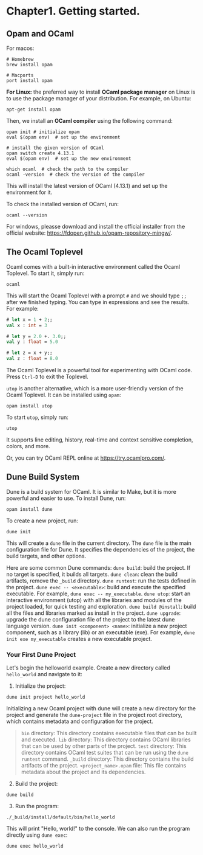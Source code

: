 # Chapter1. Getting started.

## Opam and OCaml

For macos:
```shell
# Homebrew
brew install opam

# Macports
port install opam
```

**For Linux:** the preferred way to install **OCaml package manager** on Linux is to use the package manager of your distribution. For example, on Ubuntu:
```shell
apt-get install opam
```

Then, we install an **OCaml compiler** using the following command:
```shell
opam init # initialize opam
eval $(opam env)  # set up the environment

# install the given version of OCaml
opam switch create 4.13.1
eval $(opam env)  # set up the new environment

which ocaml  # check the path to the compiler
ocaml -version  # check the version of the compiler
```

This will install the latest version of OCaml (4.13.1) and set up the environment for it.

To check the installed version of OCaml, run:
```shell
ocaml --version
```

For windows, pleasse download and install the official installer from the official website: https://fdopen.github.io/opam-repository-mingw/.

## The Ocaml Toplevel

Ocaml comes with a built-in interactive environment called the Ocaml Toplevel. To start it, simply run:
```shell
ocaml
```

This will start the Ocaml Toplevel with a prompt `#` and we should type `;;` after we finished typing. You can type in expressions and see the results. For example:
```ocaml
# let x = 1 + 2;;
val x : int = 3

# let y = 2.0 +. 3.0;;
val y : float = 5.0

# let z = x + y;;
val z : float = 8.0
```

The Ocaml Toplevel is a powerful tool for experimenting with OCaml code. Press `Ctrl-D` to exit the Toplevel.

`utop` is another alternative, which is a more user-friendly version of the Ocaml Toplevel. It can be installed using `opam`:
```shell
opam install utop
```

To start `utop`, simply run:
```shell
utop
```

It supports line editing, history, real-time and context sensitive completion, colors, and more.

Or, you can try OCaml REPL online at https://try.ocamlpro.com/.

## Dune Build System

Dune is a build system for OCaml. It is similar to Make, but it is more powerful and easier to use. To install Dune, run:
```shell
opam install dune
```

To create a new project, run:
```shell
dune init
```

This will create a `dune` file in the current directory. The `dune` file is the main configuration file for Dune. It specifies the dependencies of the project, the build targets, and other options.

Here are some common Dune commands:
`dune build`: build the project. If no target is specified, it builds all targets.
`dune clean`: clean the build artifacts, remove the `_build` directory.
`dune runtest`: run the tests defined in the project.
`dune exec -- <executable>`: build and execute the specified executable. For example, `dune exec -- my_executable`.
`dune utop`: start an interactive environment (utop) with all the libraries and modules of the project loaded, for quick testing and exploration.
`dune build @install`: build all the files and libraries marked as install in the project.
`dune upgrade`: upgrade the dune configuration file of the project to the latest dune language version.
`dune init <component> <name>`: initialize a new project component, such as a library (lib) or an executable (exe). For example, `dune init exe my_executable` creates a new executable project.

### Your First Dune Project

Let's begin the helloworld example. Create a new directory called `hello_world` and navigate to it:

1. Initialize the project:
```shell
dune init project hello_world
```

Initializing a new Ocaml project with dune will create a new directory for the project and generate the `dune-project` file in the project root directory, which contains metadata and configuration for the project.

>`bin` directory: This directory contains executable files that can be built and executed.
>`lib` directory: This directory contains OCaml libraries that can be used by other parts of the project.
>`test` directory: This directory contains OCaml test suites that can be run using the `dune runtest` command.
>`_build` directory: This directory contains the build artifacts of the project.
>`<project_name>.opam` file: This file contains metadata about the project and its dependencies.

2. Build the project:
```shell
dune build
```

3. Run the program:
```shell
./_build/install/default/bin/hello_world
```

This will print "Hello, world!" to the console. We can also run the program directly using `dune exec`:
```shell
dune exec hello_world
```
